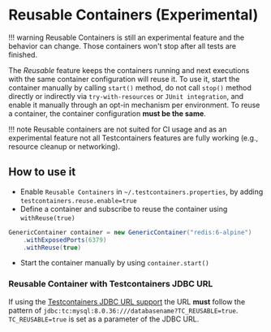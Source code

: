 # Reusable Containers (Experimental)

!!! warning 
    Reusable Containers is still an experimental feature and the behavior can change.
    Those containers won't stop after all tests are finished.

The *Reusable* feature keeps the containers running and next executions with the same container configuration
will reuse it. To use it, start the container manually by calling `start()` method, do not call `stop()` method
directly or indirectly via `try-with-resources` or `JUnit integration`, and enable it manually through an
opt-in mechanism per environment. To reuse a container, the container configuration **must be the same**.

!!! note
    Reusable containers are not suited for CI usage and as an experimental feature
    not all Testcontainers features are fully working (e.g., resource cleanup
    or networking).

## How to use it

* Enable `Reusable Containers` in `~/.testcontainers.properties`, by adding `testcontainers.reuse.enable=true`
* Define a container and subscribe to reuse the container using `withReuse(true)`

```java
GenericContainer container = new GenericContainer("redis:6-alpine")
    .withExposedPorts(6379)
    .withReuse(true)
```

* Start the container manually by using `container.start()`

### Reusable Container with Testcontainers JDBC URL

If using the [Testcontainers JDBC URL support](../../modules/databases/jdbc#database-containers-launched-via-jdbc-url-scheme)
the URL **must** follow the pattern of `jdbc:tc:mysql:8.0.36:///databasename?TC_REUSABLE=true`.
`TC_REUSABLE=true` is set as a parameter of the JDBC URL.
